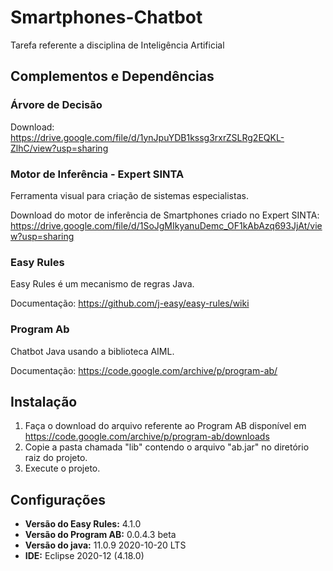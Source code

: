# Smartphones-Chatbot
Tarefa referente a disciplina de Inteligência Artificial


## Complementos e Dependências
### **Árvore de Decisão**
Download: https://drive.google.com/file/d/1ynJpuYDB1kssg3rxrZSLRg2EQKL-ZlhC/view?usp=sharing

### **Motor de Inferência - Expert SINTA**
Ferramenta visual para criação de sistemas especialistas.

Download do motor de inferência de Smartphones criado no Expert SINTA: https://drive.google.com/file/d/1SoJgMIkyanuDemc_OF1kAbAzq693JjAt/view?usp=sharing

### **Easy Rules**
Easy Rules é um mecanismo de regras Java.

Documentação: https://github.com/j-easy/easy-rules/wiki

### **Program Ab**
Chatbot Java usando a biblioteca AIML. 

Documentação: https://code.google.com/archive/p/program-ab/

## Instalação

1. Faça o download do arquivo referente ao Program AB disponível em https://code.google.com/archive/p/program-ab/downloads
2. Copie a pasta chamada "lib" contendo o arquivo "ab.jar" no diretório raiz do projeto.
3. Execute o projeto.

## Configurações
* **Versão do Easy Rules:** 4.1.0
* **Versão do Program AB:** 0.0.4.3 beta
* **Versão do java:** 11.0.9 2020-10-20 LTS
* **IDE:** Eclipse 2020-12 (4.18.0)
